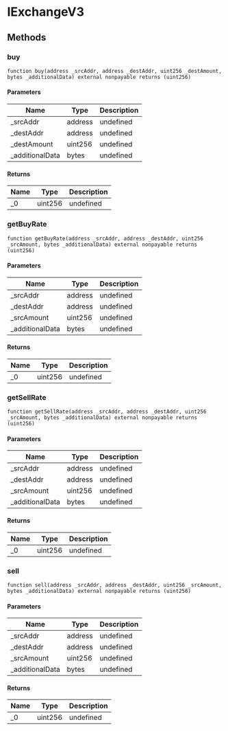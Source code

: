 # IExchangeV3









## Methods

### buy

```solidity
function buy(address _srcAddr, address _destAddr, uint256 _destAmount, bytes _additionalData) external nonpayable returns (uint256)
```





#### Parameters

| Name | Type | Description |
|---|---|---|
| _srcAddr | address | undefined
| _destAddr | address | undefined
| _destAmount | uint256 | undefined
| _additionalData | bytes | undefined

#### Returns

| Name | Type | Description |
|---|---|---|
| _0 | uint256 | undefined

### getBuyRate

```solidity
function getBuyRate(address _srcAddr, address _destAddr, uint256 _srcAmount, bytes _additionalData) external nonpayable returns (uint256)
```





#### Parameters

| Name | Type | Description |
|---|---|---|
| _srcAddr | address | undefined
| _destAddr | address | undefined
| _srcAmount | uint256 | undefined
| _additionalData | bytes | undefined

#### Returns

| Name | Type | Description |
|---|---|---|
| _0 | uint256 | undefined

### getSellRate

```solidity
function getSellRate(address _srcAddr, address _destAddr, uint256 _srcAmount, bytes _additionalData) external nonpayable returns (uint256)
```





#### Parameters

| Name | Type | Description |
|---|---|---|
| _srcAddr | address | undefined
| _destAddr | address | undefined
| _srcAmount | uint256 | undefined
| _additionalData | bytes | undefined

#### Returns

| Name | Type | Description |
|---|---|---|
| _0 | uint256 | undefined

### sell

```solidity
function sell(address _srcAddr, address _destAddr, uint256 _srcAmount, bytes _additionalData) external nonpayable returns (uint256)
```





#### Parameters

| Name | Type | Description |
|---|---|---|
| _srcAddr | address | undefined
| _destAddr | address | undefined
| _srcAmount | uint256 | undefined
| _additionalData | bytes | undefined

#### Returns

| Name | Type | Description |
|---|---|---|
| _0 | uint256 | undefined




